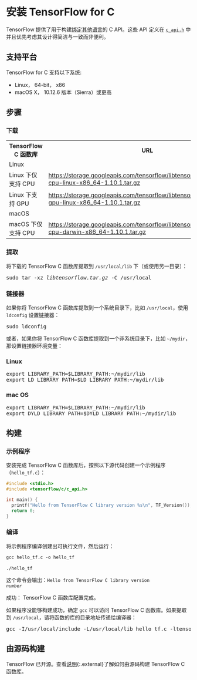 # 安装 TensorFlow for C

TensorFlow 提供了用于构建[绑定其他语言](../extend/language_bindings.md)的 C API。这些 API 定义在 <a href="https://github.com/tensorflow/tensorflow/blob/master/tensorflow/c/c_api.h" class="external"><code>c_api.h</code></a> 中并且优先考虑其设计得简洁与一致而非便利。

## 支持平台

TensorFlow for C 支持以下系统:

* Linux， 64-bit， x86
* macOS X， 10.12.6 版本（Sierra）或更高

## 步骤

### 下载

<table>
  <tr><th>TensorFlow C 函数库</th><th>URL</th></tr>
  <tr class="alt"><td colspan="2">Linux</td></tr>
  <tr>
    <td>Linux 下仅支持 CPU </td>
    <td class="devsite-click-to-copy"><a href="https://storage.googleapis.com/tensorflow/libtensorflow/libtensorflow-cpu-linux-x86_64-1.10.1.tar.gz">https://storage.googleapis.com/tensorflow/libtensorflow/libtensorflow-cpu-linux-x86_64-1.10.1.tar.gz</a></td>
  </tr>
  <tr>
    <td>Linux 下支持 GPU</td>
    <td class="devsite-click-to-copy"><a href="https://storage.googleapis.com/tensorflow/libtensorflow/libtensorflow-gpu-linux-x86_64-1.10.1.tar.gz">https://storage.googleapis.com/tensorflow/libtensorflow/libtensorflow-gpu-linux-x86_64-1.10.1.tar.gz</a></td>
  </tr>
  <tr class="alt"><td colspan="2">macOS</td></tr>
  <tr>
    <td>macOS 下仅支持 CPU</td>
    <td class="devsite-click-to-copy"><a href="https://storage.googleapis.com/tensorflow/libtensorflow/libtensorflow-cpu-darwin-x86_64-1.10.1.tar.gz">https://storage.googleapis.com/tensorflow/libtensorflow/libtensorflow-cpu-darwin-x86_64-1.10.1.tar.gz</a></td>
  </tr>
</table>

### 提取

将下载的 TensorFlow C 函数库提取到 `/usr/local/lib` 下（或使用另一目录）：

<pre class="devsite-terminal devsite-click-to-copy">
sudo tar -xz <var>libtensorflow.tar.gz</var> -C /usr/local
</pre>

### 链接器

如果你将 TensorFlow C 函数库提取到一个系统目录下，比如 `/usr/local`，使用 `ldconfig` 设置链接器：

<pre class="devsite-terminal devsite-click-to-copy">
sudo ldconfig
</pre>

或者，如果你将 TensorFlow C 函数库提取到一个非系统目录下，比如 `~/mydir`，那设置链接器环境变量：

<div class="ds-selector-tabs">
<section>
<h3>Linux</h3>
<pre class="prettyprint lang-bsh">
export LIBRARY_PATH=$LIBRARY_PATH:~/mydir/lib
export LD_LIBRARY_PATH=$LD_LIBRARY_PATH:~/mydir/lib
</pre>
</section>
<section>
<h3>mac OS</h3>
<pre class="prettyprint lang-bsh">
export LIBRARY_PATH=$LIBRARY_PATH:~/mydir/lib
export DYLD_LIBRARY_PATH=$DYLD_LIBRARY_PATH:~/mydir/lib
</pre>
</section>
</div><!--/ds-selector-tabs-->

## 构建

### 示例程序

安装完成 TensorFlow C 函数库后，按照以下源代码创建一个示例程序（`hello_tf.c`）：

```c
#include <stdio.h>
#include <tensorflow/c/c_api.h>

int main() {
  printf("Hello from TensorFlow C library version %s\n", TF_Version());
  return 0;
}
```

### 编译

将示例程序编译创建出可执行文件，然后运行：

<pre class="prettyprint lang-bsh">
<code class="devsite-terminal">gcc hello_tf.c -o hello_tf</code>

<code class="devsite-terminal">./hello_tf</code>
</pre>

这个命令会输出：<code>Hello from TensorFlow C library version <em>number</em></code>

成功： TensorFlow C 函数库配置完成。

如果程序没能够构建成功，确定 `gcc` 可以访问 TensorFlow C 函数库。如果提取到 `/usr/local`，请将函数的库的目录地址传递给编译器：

<pre class="devsite-terminal devsite-click-to-copy">
gcc -I/usr/local/include -L/usr/local/lib hello_tf.c -ltensorflow -o hello_tf
</pre>

## 由源码构建

TensorFlow 已开源。查看[说明](https://github.com/tensorflow/tensorflow/blob/master/tensorflow/tools/lib_package/README.md){:.external}了解如何由源码构建 TensorFlow C 函数库。